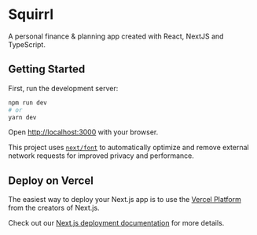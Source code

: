 # Squirrl

A personal finance & planning app created with React, NextJS and TypeScript.

## Getting Started

First, run the development server:

```bash
npm run dev
# or
yarn dev
```

Open [http://localhost:3000](http://localhost:3000) with your browser.

This project uses [`next/font`](https://nextjs.org/docs/app/building-your-application/optimizing/fonts) to automatically optimize and remove external network requests for improved privacy and performance.


## Deploy on Vercel

The easiest way to deploy your Next.js app is to use the [Vercel Platform](https://vercel.com/new?utm_medium=default-template&filter=next.js&utm_source=create-next-app&utm_campaign=create-next-app-readme) from the creators of Next.js.

Check out our [Next.js deployment documentation](https://nextjs.org/docs/app/building-your-application/deploying) for more details.
